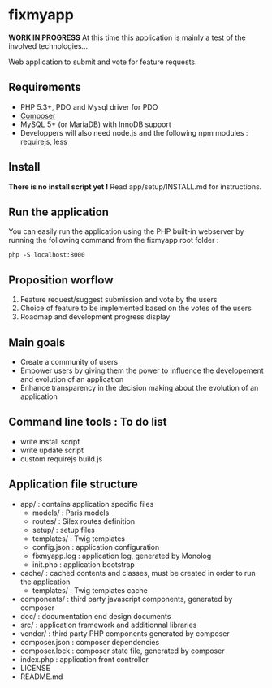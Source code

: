 fixmyapp
========

__WORK IN PROGRESS__ At this time this application is mainly a test of the involved technologies...

Web application to submit and vote for feature requests. 

## Requirements

* PHP 5.3+, PDO and Mysql driver for PDO
* [Composer](http://getcomposer.org)
* MySQL 5+ (or MariaDB) with InnoDB support
* Developpers will also need node.js and the following npm modules : requirejs, less

## Install

__There is no install script yet !__ Read app/setup/INSTALL.md for instructions.

## Run the application

You can easily run the application using the PHP built-in webserver by running the following command from the fixmyapp root folder :

	php -S localhost:8000

## Proposition worflow

1. Feature request/suggest submission and vote by the users
2. Choice of feature to be implemented based on the votes of the users
3. Roadmap and development progress display

## Main goals

* Create a community of users
* Empower users by giving them the power to influence the developement and evolution of an application
* Enhance transparency in the decision making about the evolution of an application

## Command line tools : To do list

* write install script
* write update script
* custom requirejs build.js

## Application file structure

* app/ : contains application specific files
    * models/ :  Paris models
    * routes/ : Silex routes definition
    * setup/ : setup files
    * templates/ : Twig templates
    * config.json : application configuration
    * fixmyapp.log : application log, generated by Monolog
    * init.php : application bootstrap
* cache/ : cached contents and classes, must be created in order to run the application
    * templates/ : Twig templates cache
* components/ : third party javascript components, generated by composer
* doc/ : documentation end design documents
* src/ : application framework and additionnal libraries
* vendor/ : third party PHP components generated by composer
* composer.json : composer dependencies
* composer.lock : composer state file, generated by composer
* index.php : application front controller
* LICENSE
* README.md
